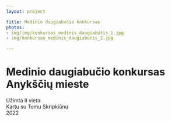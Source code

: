 ```yaml
---
layout: project

title: Medinio daugiabučio konkursas
photos:
- img/img/konkursas_medinis_daugiabutis_1.jpg
- img/konkursas_medinis_daugiabutis_2.jpg

---
```

<h1>Medinio daugiabučio konkursas Anykščių mieste</h1>
<p>Užimta II vieta<br/>Kartu su Tomu Skripkiūnu<br/>2022</p>
